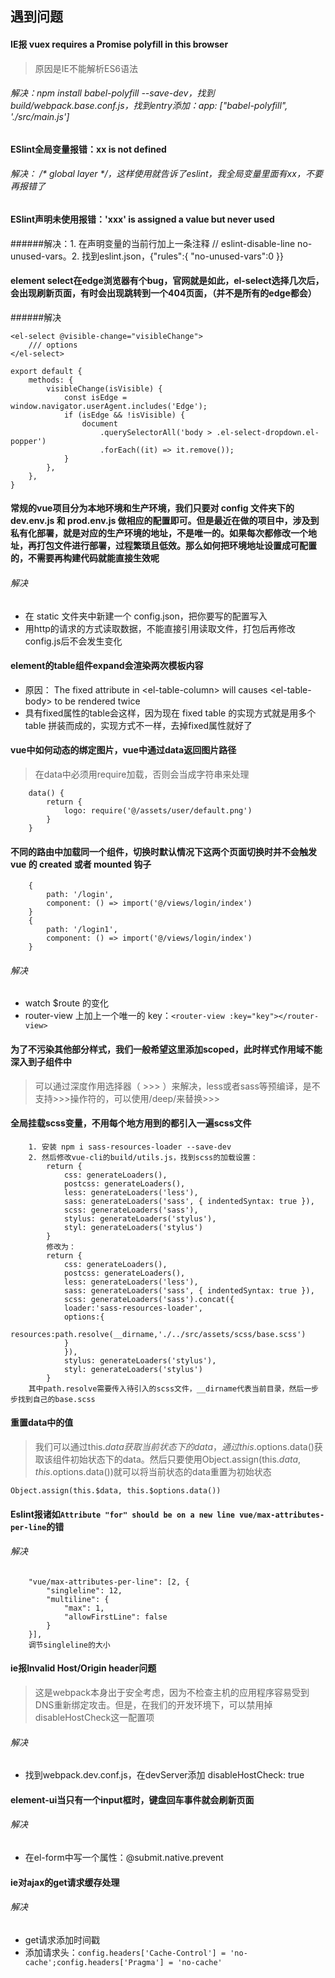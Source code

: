 ## 遇到问题

#### IE报 vuex requires a Promise polyfill in this browser
> 原因是IE不能解析ES6语法

###### 解决：npm install babel-polyfill --save-dev，找到build/webpack.base.conf.js，找到entry添加：app: ["babel-polyfill", './src/main.js']

#### ESlint全局变量报错：xx is not defined

###### 解决： /* global layer */，这样使用就告诉了eslint，我全局变量里面有xx，不要再报错了

#### ESlint声明未使用报错：'xxx' is assigned a value but never used

######解决：1. 在声明变量的当前行加上一条注释 // eslint-disable-line no-unused-vars。2. 找到eslint.json，\{"rules":\{ "no-unused-vars":0 }}

#### element select在edge浏览器有个bug，官网就是如此，el-select选择几次后，会出现刷新页面，有时会出现跳转到一个404页面，（并不是所有的edge都会）

######解决

    <el-select @visible-change="visibleChange">
        /// options
    </el-select>

    export default {
        methods: {
            visibleChange(isVisible) {
                const isEdge = window.navigator.userAgent.includes('Edge');
                if (isEdge && !isVisible) {
                    document
                        .querySelectorAll('body > .el-select-dropdown.el-popper')
                        .forEach((it) => it.remove());
                }
            },
        },
    }

#### 常规的vue项目分为本地环境和生产环境，我们只要对 config 文件夹下的 dev.env.js 和 prod.env.js 做相应的配置即可。但是最近在做的项目中，涉及到私有化部署，就是对应的生产环境的地址，不是唯一的。如果每次都修改一个地址，再打包文件进行部署，过程繁琐且低效。那么如何把环境地址设置成可配置的，不需要再构建代码就能直接生效呢

###### 解决
* 在 static 文件夹中新建一个 config.json，把你要写的配置写入
* 用http的请求的方式读取数据，不能直接引用读取文件，打包后再修改config.js后不会发生变化

#### element的table组件expand会渲染两次模板内容

* 原因： The fixed attribute in \<el-table-column\> will causes \<el-table-body\> to be rendered twice
* 具有fixed属性的table会这样，因为现在 fixed table 的实现方式就是用多个 table 拼装而成的，实现方式不一样，去掉fixed属性就好了

#### vue中如何动态的绑定图片，vue中通过data返回图片路径
> 在data中必须用require加载，否则会当成字符串来处理

        data() {
            return {
                logo: require('@/assets/user/default.png')
            }
        }

#### 不同的路由中加载同一个组件，切换时默认情况下这两个页面切换时并不会触发 vue 的 created 或者 mounted 钩子

        {
            path: '/login',
            component: () => import('@/views/login/index')
        }
        {
            path: '/login1',
            component: () => import('@/views/login/index')
        }
###### 解决
* watch $route 的变化
* router-view 上加上一个唯一的 key：`<router-view :key="key"></router-view>`

#### 为了不污染其他部分样式，我们一般希望这里添加scoped，此时样式作用域不能深入到子组件中
> 可以通过深度作用选择器（ >>> ）来解决，less或者sass等预编译，是不支持>>>操作符的，可以使用/deep/来替换>>>

#### 全局挂载scss变量，不用每个地方用到的都引入一遍scss文件

        1. 安装 npm i sass-resources-loader --save-dev
        2. 然后修改vue-cli的build/utils.js，找到scss的加载设置：
            return {
                css: generateLoaders(),
                postcss: generateLoaders(),
                less: generateLoaders('less'),
                sass: generateLoaders('sass', { indentedSyntax: true }),
                scss: generateLoaders('sass'),
                stylus: generateLoaders('stylus'),
                styl: generateLoaders('stylus')
            }
            修改为：
            return {
                css: generateLoaders(),
                postcss: generateLoaders(),
                less: generateLoaders('less'),
                sass: generateLoaders('sass', { indentedSyntax: true }),
                scss: generateLoaders('sass').concat({
                loader:'sass-resources-loader',
                options:{
                    resources:path.resolve(__dirname,'./../src/assets/scss/base.scss')
                }
                }),
                stylus: generateLoaders('stylus'),
                styl: generateLoaders('stylus')
            }
        其中path.resolve需要传入待引入的scss文件，__dirname代表当前目录，然后一步步找到自己的base.scss

#### 重置data中的值
> 我们可以通过this.$data获取当前状态下的data，通过this.$options.data()获取该组件初始状态下的data。然后只要使用Object.assign(this.$data, this.$options.data())就可以将当前状态的data重置为初始状态

`Object.assign(this.$data, this.$options.data())`

#### Eslint报诸如`Attribute "for" should be on a new line vue/max-attributes-per-line`的错

###### 解决

        "vue/max-attributes-per-line": [2, {
            "singleline": 12,
            "multiline": {
                "max": 1,
                "allowFirstLine": false
            }
        }],
        调节singleline的大小

#### ie报Invalid Host/Origin header问题
> 这是webpack本身出于安全考虑，因为不检查主机的应用程序容易受到DNS重新绑定攻击。但是，在我们的开发环境下，可以禁用掉disableHostCheck这一配置项

###### 解决

* 找到webpack.dev.conf.js，在devServer添加 disableHostCheck: true

#### element-ui当只有一个input框时，键盘回车事件就会刷新页面

###### 解决

* 在el-form中写一个属性：@submit.native.prevent

#### ie对ajax的get请求缓存处理

###### 解决

* get请求添加时间戳
* 添加请求头：`config.headers['Cache-Control'] = 'no-cache';config.headers['Pragma'] = 'no-cache'`